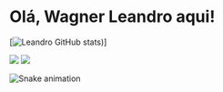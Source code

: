 <h1>Olá, Wagner Leandro aqui!</h1>

[![Leandro GitHub stats](https://github-readme-stats.vercel.app/api?username=L3ndry&theme=radical&show_icons=true))]

<div>
  <a href="https://www.instagram.com/__lndry/" target="_blank"><img src="https://img.shields.io/badge/Instagram-E4405F?style=for-the-badge&logo=instagram&logoColor=white"></a>
  <a href="https://discord.com/channels/@me"><img src="https://img.shields.io/badge/Discord-7289DA?style=for-the-badge&logo=discord&logoColor=white"></a>
<div>

  ![Snake animation](https://github.com/L3ndry/L3ndry/blob/main/workflow/github-contribution-grid-snake.svg)
